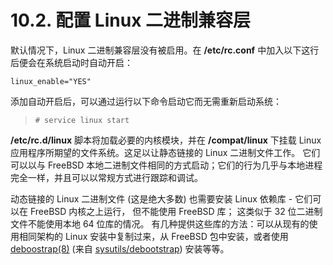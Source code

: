 # 10.2. 配置 Linux 二进制兼容层

默认情况下，Linux 二进制兼容层没有被启用。在 **/etc/rc.conf** 中加入以下这行后便会在系统启动时自动开启：

```
linux_enable="YES"
```

添加自动开启后，可以通过运行以下命令启动它而无需重新启动系统：

>```
># service linux start
>```

**/etc/rc.d/linux** 脚本将加载必要的内核模块，并在 **/compat/linux** 下挂载 Linux 应用程序所期望的文件系统。这足以让静态链接的 Linux 二进制文件工作。
它们可以以与 FreeBSD 本地二进制文件相同的方式启动；它们的行为几乎与本地进程完全一样，并且可以以常规方式进行跟踪和调试。

动态链接的 Linux 二进制文件 (这是绝大多数) 也需要安装 Linux 依赖库 - 它们可以在 FreeBSD 内核之上运行， 但不能使用 FreeBSD 库； 这类似于 32 位二进制文件不能使用本地 64 位库的情况。
有几种提供这些库的方法：可以从现有的使用相同架构的 Linux 安装中复制过来，从 FreeBSD 包中安装，或者使用 [deboostrap(8)](https://www.freebsd.org/cgi/man.cgi?query=deboostrap&sektion=8&format=html) (来自 [sysutils/debootstrap](https://cgit.freebsd.org/ports/tree/sysutils/debootstrap/pkg-descr)) 安装等等。

